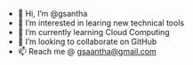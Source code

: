 - 👋 Hi, I’m @gsantha
- 👀 I’m interested in learing new technical tools
- 🌱 I’m currently learning Cloud Computing
- 💞️ I’m looking to collaborate on GitHub
- 📫 Reach me @ gsaantha@gmail.com

<!---
gsantha/gsantha is a ✨ special ✨ repository because its `README.md` (this file) appears on your GitHub profile.
You can click the Preview link to take a look at your changes.
--->
